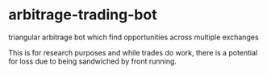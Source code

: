 # arbitrage-trading-bot
triangular arbitrage bot which find opportunities across multiple exchanges

This is for research purposes and while trades do work, there is a potential for loss due to being sandwiched by front running. 
